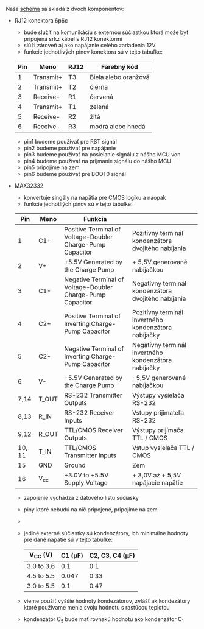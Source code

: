 Naša [schéma](rs-232_schematic.kicad_sch) sa skladá z dvoch komponentov:
- RJ12 konektora 6p6c  
   - bude služíť na komunikáciu s externou súčiastkou ktorá može byť pripojená srkz kábel s RJ12 konektormi  
   - slúži zároveň aj ako napájanie celého zariadenia 12V  
   - funkcie jednotlivých pinov konektora sú v tejto tabuľke:    

    |Pin |	Meno | RJ12 |	Farebný kód |  
    |----|-------|------|--------------|  
    |1|Transmit+|T3|Biela alebo oranžová|  
    |2|	Transmit+|		T2|	čierna|
    |3|	Receive-|	R1|	červená|
    |4|	Transmit+	|	T1|	zelená|
    |5|	Receive-|	R2|	žltá|
    |6|	Receive-|	R3|	modrá alebo hnedá|
   - pin1 budeme používať pre RST signál
   - pin2 budeme používať pre napájanie
   - pin3 budeme používať na posielanie signálu z nášho MCU von
   - pin4 budeme používať na prijmanie signálu do nášho MCU
   - pin5 pripojíme na zem
   - pin6 budeme používať pre BOOT0 signál
     
- MAX32332
  -  konvertuje singály na napätia pre CMOS logiku a naopak
  -  funkcie jednotliých pinov sú v tejto tabulke:

    |Pin|Meno|Funkcia||
    |---|----|--------|-|
    |1|C1+|Positive Terminal of Voltage-Doubler Charge-Pump Capacitor|Pozitívny terminál kondenzátora dvojitého nabíjania|
    |2|V+|+5.5V Generated by the Charge Pump|+ 5,5V generované nabíjačkou|
    |3|C1-|Negative Terminal of Voltage-Doubler Charge-Pump Capacitor|Negatívny terminál kondenzátora dvojitého nabíjania|
    |4|C2+|Positive Terminal of Inverting Charge-Pump Capacitor|Pozitívny terminál invertného kondenzátora nabíjačky|
    |5|C2-|Negative Terminal of Inverting Charge-Pump Capacitor|Negatívny terminál invertného kondenzátora nabíjačky|
    |6|V-|-5.5V Generated by the Charge Pump|-5,5V generované nabíjačkou|
    |7,14|T_OUT|RS-232 Transmitter Outputs|Výstupy vysielača RS-232|
    |8,13|R_IN|RS-232 Receiver Inputs|Vstupy prijímateľa RS-232|
    |9,12|R_OUT|TTL/CMOS Receiver Outputs|Výstupy prijímača TTL / CMOS|
    |10, 11|T_IN|TTL/CMOS Transmitter Inputs|Vstup vysielača TTL / CMOS|
    |15|GND|Ground|Zem|
    |16|V<sub>cc</sub>|+3.0V to +5.5V Supply Voltage|+ 3,0V až + 5,5V napájacie napätie|
  - zapojenie vychádza z dátového listu súčiasky 
  - piny ktoré nebudú na nič pripojené, pripojíme na zem
  - 
  - jediné externé súčiastky sú kondenzátory, ich minimálne hodnoty pre dané napätie sú v tejto tabuľke:

    |V<sub>CC</sub> (V)|C1 (µF)|C2, C3, C4 (µF)|
    |------------------|-------|---------------|
    |3.0 to 3.6|0.1 |0.1|
    |4.5 to 5.5|0.047|0.33|
    |3.0 to 5.5|0.1|0.47|

  - vieme použiť vyššie hodnoty kondezátorov, zvlášť ak kondezátory ktoré používame menia svoju hodnotu s rastúcou teplotou
  - kondenzátor C<sub>5</sub> bude mať rovnakú hodnotu ako kondenzátor C<sub>1</sub>
  
        

  
  
